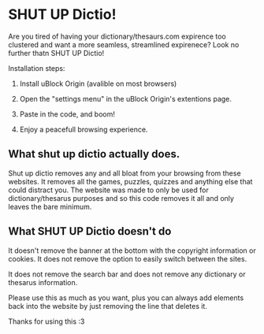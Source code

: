 # SHUT UP Dictio!
Are you tired of having your dictionary/thesaurs.com expirence too clustered and want a more seamless, streamlined expirenece? Look no further thatn SHUT UP Dictio!

Installation steps: 

1. Install uBlock Origin (avalible on most browsers)

2. Open the "settings menu" in the uBlock Origin's extentions page.

3. Paste in the code, and boom!

4. Enjoy a peacefull browsing experience.

## What shut up dictio actually does.

Shut up dictio removes any and all bloat from your browsing from these websites.
It removes all the games, puzzles, quizzes and anything else that could distract you. 
The website was made to only be used for dictionary/thesarus purposes and so this code removes it all and only leaves the bare minimum.

## What SHUT UP Dictio doesn't do

It doesn't remove the banner at the bottom with the copyright information or cookies. It does not remove the option to easily switch between the sites.

It does not remove the search bar and does not remove any dictionary or thesarus information. 


Please use this as much as you want, plus you can always add elements back into the website by just removing the line that deletes it.

Thanks for using this :3

